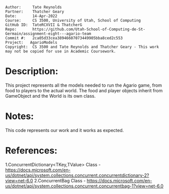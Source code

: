 ```
Author:     Tate Reynolds
Partner:    Thatcher Geary
Date:       14-Apr-2022
Course:     CS 3500, University of Utah, School of Computing
GitHub ID:  TateRCXVII & ThatcherG
Repo:       https://github.com/Utah-School-of-Computing-de-St-Germain/assignment-eight---agario-team
Commit #:   2ca05d33cea38946607073449905bba8ced2c553
Project:   AgarioModels
Copyright:  CS 3500 and Tate Reynolds and Thatcher Geary - This work may not be copied for use in Academic Coursework.
```
# Description:
This project represents all the models needed to run the Agario game, from food to players to the actual world. The food and player objects inherit from GameObject and the World
is its own class.

# Notes:
This code represents our work and it works as expected.

# References:
 1.ConcurrentDictionary<TKey,TValue> Class - https://docs.microsoft.com/en-us/dotnet/api/system.collections.concurrent.concurrentdictionary-2?view=net-6.0
 2.ConcurrentBag<T> Class - https://docs.microsoft.com/en-us/dotnet/api/system.collections.concurrent.concurrentbag-1?view=net-6.0
